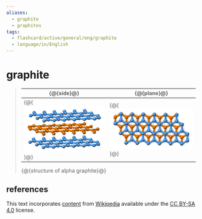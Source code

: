 ```yaml
---
aliases:
  - graphite
  - graphites
tags:
  - flashcard/active/general/eng/graphite
  - language/in/English
---
```


# graphite

> | {@{side}@} | {@{plane}@} |
> |-|-|
> | {@{![side view of alpha graphite](../../archives/Wikimedia%20Commons/Graphite-layers-side-3D-balls.png)}@} | {@{![top view of alpha graphite](../../archives/Wikimedia%20Commons/Graphite-layers-top-3D-balls.png)}@} |
>
> {@{structure of alpha graphite}@}

## references

This text incorporates [content](https://en.wikipedia.org/wiki/graphite) from [Wikipedia](Wikipedia.md) available under the [CC BY-SA 4.0](https://creativecommons.org/licenses/by-sa/4.0/) license.
